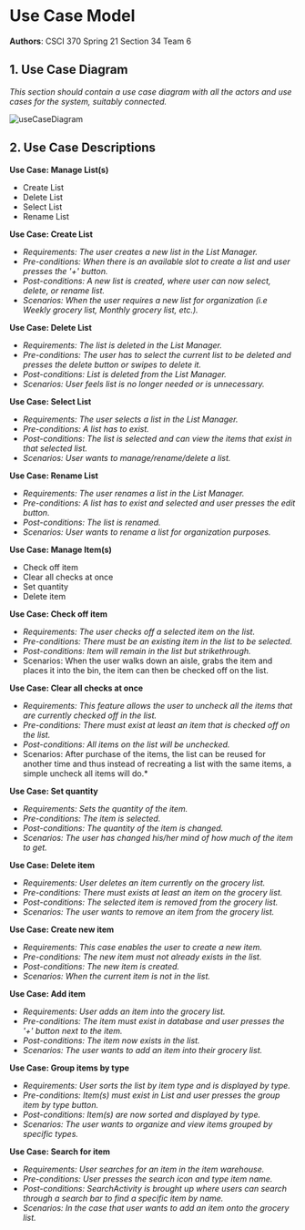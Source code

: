 # Use Case Model

**Authors**: CSCI 370 Spring 21 Section 34 Team 6

## 1. Use Case Diagram

*This section should contain a use case diagram with all the actors and use cases for the system, suitably connected.*

![useCaseDiagram](https://i.imgur.com/dfE5FAI.png)


## 2. Use Case Descriptions

**Use Case: Manage List(s)**
- Create List
- Delete List
- Select List
- Rename List

**Use Case: Create List**

- *Requirements: The user creates a new list in the List Manager.*
- *Pre-conditions: When there is an available slot to create a list and user presses the '+' button.*
- *Post-conditions: A new list is created, where user can now select, delete, or rename list.*
- *Scenarios: When the user requires a new list for organization (i.e Weekly grocery list, Monthly grocery list, etc.).*


**Use Case: Delete List**

- *Requirements: The list is deleted in the List Manager.*
- *Pre-conditions: The user has to select the current list to be deleted and presses the delete button or swipes to delete it.*
- *Post-conditions: List is deleted from the List Manager.*
- *Scenarios: User feels list is no longer needed or is unnecessary.*

**Use Case: Select List**

- *Requirements: The user selects a list in the List Manager.*
- *Pre-conditions: A list has to exist.*
- *Post-conditions: The list is selected and can view the items that exist in that selected list.*
- *Scenarios: User wants to manage/rename/delete a list.*

**Use Case: Rename List**

- *Requirements: The user renames a list in the List Manager.*
- *Pre-conditions: A list has to exist and selected and user presses the edit button.*
- *Post-conditions: The list is renamed.*
- *Scenarios: User wants to rename a list for organization purposes.*


**Use Case: Manage Item(s)**
- Check off item
- Clear all checks at once
- Set quantity
- Delete item

**Use Case: Check off item**

- *Requirements: The user checks off a selected item on the list.*
- *Pre-conditions: There must be an existing item in the list to be selected.*
- *Post-conditions: Item will remain in the list but strikethrough.*
- Scenarios: When the user walks down an aisle, grabs the item and places it into the bin, the item can then be checked off on the list. 

**Use Case: Clear all checks at once**

- *Requirements: This feature allows the user to uncheck all the items that are currently checked off in the list.*
- *Pre-conditions: There must exist at least an item that is checked off on the list.*
- *Post-conditions: All items on the list will be unchecked.*
- Scenarios: After purchase of the items, the list can be reused for another time and thus instead of recreating a list with the same items, a simple uncheck all items will do.*



**Use Case: Set quantity**

- *Requirements: Sets the quantity of the item.*
- *Pre-conditions: The item is selected.*
- *Post-conditions: The quantity of the item is changed.*
- *Scenarios: The user has changed his/her mind of how much of the item to get.*



**Use Case: Delete item**

- *Requirements: User deletes an item currently on the grocery list.*
- *Pre-conditions: There must exists at least an item on the grocery list.*
- *Post-conditions: The selected item is removed from the grocery list.*
- *Scenarios: The user wants to remove an item from the grocery list.*

**Use Case: Create new item**

- *Requirements: This case enables the user to create a new item.*
- *Pre-conditions: The new item must not already exists in the list.*
- *Post-conditions: The new item is created.*
- *Scenarios: When the current item is not in the list.*


**Use Case: Add item**

- *Requirements: User adds an item into the grocery list.*
- *Pre-conditions: The item must exist in database and user presses the '+' button next to the item.*
- *Post-conditions: The item now exists in the list.*
- *Scenarios: The user wants to add an item into their grocery list.*


**Use Case: Group items by type**

- *Requirements: User sorts the list by item type and is displayed by type.*
- *Pre-conditions: Item(s) must exist in List and user presses the group item by type button.*
- *Post-conditions: Item(s) are now sorted and displayed by type.*
- *Scenarios: The user wants to organize and view items grouped by specific types.*

**Use Case: Search for item**

- *Requirements: User searches for an item in the item warehouse.*
- *Pre-conditions: User presses the search icon and type item name.*
- *Post-conditions: SearchActivity is brought up where users can search through a search bar to find a specific item by name.*
- *Scenarios: In the case that user wants to add an item onto the grocery list.*
